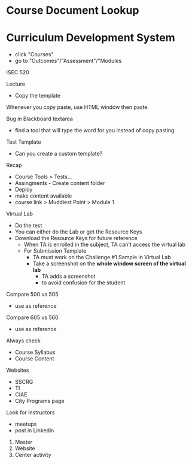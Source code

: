 # Course Document Lookup

# Curriculum Development System
- click "Courses"
- go to "Outcomes"/"Assessment"/"Modules

ISEC 520

Lecture
- Copy the template

Whenever you copy paste, use HTML window then paste.

Bug in Blackboard textarea

- find a tool that will type the word for you instead of copy pasting

Test Template
- Can you create a custom template?

Recap
- Course Tools > Tests... 
- Assingments -  Create content folder
- Deploy
- make content available
- course link > Muddiest Point > Module 1


Virtual Lab
- Do the test
- You can either do the Lab or get the Resource Keys
- Download the Resource Keys for future reference
  - When TA is enrolled in the subject, TA can't access the virtual lab
  - For Submission Template
    - TA must work on the Challenge #1 Sample in Virtual Lab
    - Take a screenshot on the **whole window screen of the virtual lab**
      - TA adds a screenshot 
      - to avoid confusion for the student

Compare 500 vs 505
- use as reference

Compare 605 vs 560
- use as reference

Always check
- Course Syllabus
- Course Content

Websites
- SSCRG
- TI
- CIAE
- City Programs page

Look for instructors
- meetups
- post in Linkedin

1. Master
2. Website
3. Center activity

